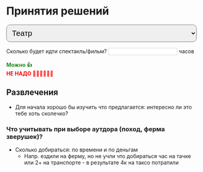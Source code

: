 <style>

select {
    width: 100%;
    padding: 10px;
    border-radius: 10px;
    font-size: 20px;
    margin-bottom: 16px;
}

input {
    border: 1px solid lightgray;
    margin-bottom: 16px;

}

</style>

<script type="module">
  import { createApp } from '../../../a/decisions/petite-vue.js';
  import {store} from "../../../a/decisions/decisions.js";
  
  createApp({store}).mount();
</script>


# Принятия решений

<div>
<select v-model="store.howCanIHelp">
<option value="init" disabled>Чем помочь?</option>
<option value="theatre">Театр</option>
<option value="movie">Кино</option>
</select>
</div>

<div v-if="store.howCanIHelp === 'theatre' || store.howCanIHelp === 'movie'" >
<label>
Сколько будет идти спектакль/фильм?
<input min="0" type="number" v-model.number="store.hours"> часов
</label>
</div>


<div v-if="store.decision() == 'yes'" style="color: forestgreen; font-weight: bold">Можно 👍</div>
<div v-if="store.decision() == 'no'" style="color: red; font-weight: bold">НЕ НАДО 🙅‍♂️🙅‍♂️🙅‍♂️</div>



## Развлечения

- Для начала хорошо бы изучить что предлагается: интересно ли это тебе хоть сколечко?

### Что учитывать при выборе аутдора (поход, ферма зверушек)?

- Сколько добираться: по времени и по деньгам
    - Напр. ездили на ферму, но не учли что добираться час на тачке или 2+ на транспорте - в результате 4к на таксо
      потратили




